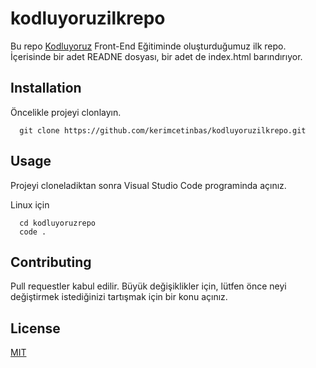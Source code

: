 # kodluyoruzilkrepo
Bu repo [Kodluyoruz](https:patika.dev) Front-End Eğitiminde oluşturduğumuz ilk repo. İçerisinde bir adet READNE dosyası, bir adet de index.html barındırıyor.

## Installation

Öncelikle projeyi clonlayın.

```shell
  git clone https://github.com/kerimcetinbas/kodluyoruzilkrepo.git
```

## Usage
Projeyi cloneladiktan sonra Visual Studio Code programinda açınız.

Linux için

```shell
  cd kodluyoruzrepo
  code .
```
## Contributing

Pull requestler kabul edilir. Büyük değişiklikler için, lütfen önce neyi değiştirmek istediğinizi tartışmak için bir konu açınız.

## License

[MIT](https://opensource.org/licenses/MIT)

